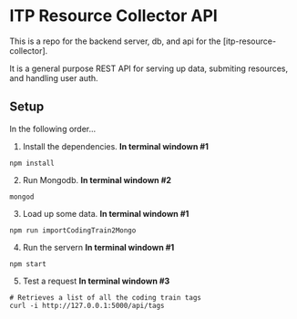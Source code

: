 # ITP Resource Collector API

This is a repo for the backend server, db, and api for the [itp-resource-collector].

It is a general purpose REST API for serving up data, submiting resources, and handling user auth.

## Setup
In the following order...

1. Install the dependencies. **In terminal windown #1**
```
npm install
```

2. Run Mongodb. **In terminal windown #2**
```
mongod
```


3. Load up some data. **In terminal windown #1**
```
npm run importCodingTrain2Mongo
```

4. Run the servern **In terminal windown #1**
```
npm start
```

5. Test a request **In terminal windown #3**
```
# Retrieves a list of all the coding train tags
curl -i http://127.0.0.1:5000/api/tags
```
